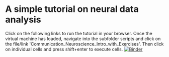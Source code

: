 # A simple tutorial on neural data analysis
Click on the following links to run the tutorial in your browser. Once the virtual machine has loaded, navigate into the subfolder scripts and click on the file/link 'Communication_Neuroscience_Intro_with_Exercises'. Then click on individual cells and press shift+enter to execute cells.
[![Binder](https://mybinder.org/badge_logo.svg)](https://mybinder.org/v2/gh/nomcomm/communication_neuroscience/master)

